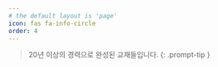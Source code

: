 ```yaml
---
# the default layout is 'page'
icon: fas fa-info-circle
order: 4
---
```


> 20년 이상의 경력으로 완성된 교재들입니다.
{: .prompt-tip }

